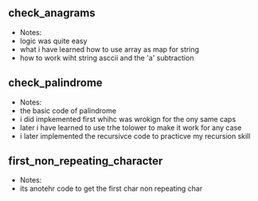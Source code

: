 ## check_anagrams
- Notes: 
- logic was quite easy
- what i have learned how to use array as map for string
- how to work wiht string asccii and the 'a' subtraction

## check_palindrome
- Notes:
- the basic code of palindrome
- i did impkemented first whihc was wrokign for the ony same caps
- later i have learned to use trhe tolower to make it work for any case
- i later implemented the recursivce code to practicve my recursion skill

## first_non_repeating_character
- Notes:
- its anotehr code to get the first char non repeating char
